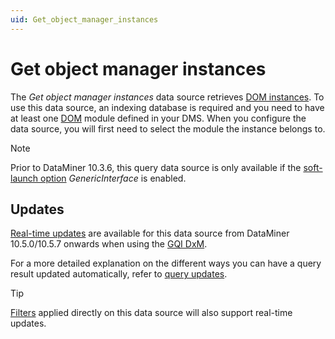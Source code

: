 ```yaml
---
uid: Get_object_manager_instances
---
```


# Get object manager instances

The *Get object manager instances* data source retrieves [DOM instances](xref:DomInstance). To use this data source, an indexing database is required and you need to have at least one [DOM](xref:DOM) module defined in your DMS. When you configure the data source, you will first need to select the module the instance belongs to.<!-- RN 36124 -->

> [!NOTE]
> Prior to DataMiner 10.3.6, this query data source is only available if the [soft-launch option](xref:SoftLaunchOptions) *GenericInterface* is enabled.

## Updates

[Real-time updates](xref:Query_updates) are available for this data source from DataMiner 10.5.0/10.5.7 onwards when using the [GQI DxM](xref:GQI_DxM)<!-- RN 42530 -->.

For a more detailed explanation on the different ways you can have a query result updated automatically, refer to [query updates](xref:Query_updates#query-update-support).

> [!TIP]
> [Filters](xref:GQI_Filter) applied directly on this data source will also support real-time updates.
